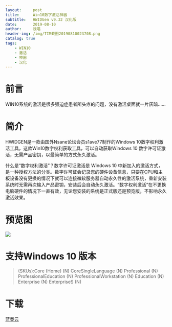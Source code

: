 ```yaml
---
layout:     post
title:      Win10数字激活神器
subtitle:   HWIDGen v9.32 汉化版
date:       2019-08-10
author:     浅唱
header-img: /img/TIM截图20190810023708.png
catalog: true
tags:
    - WIN10
    - 激活
    - 神器
    - 汉化
---
```


# 前言
WIN10系统的激活是很多强迫症患者所头疼的问题，没有激活桌面就一片灰暗……

# 简介
HWIDGEN是一款由国外Nsane论坛会员s1ave77制作的Windows 10数字权利激活工具，这款Win10数字权利获取工具，可以自动获取Windows 10 数字许可证激活，无需产品密钥，以最简单的方式永久激活。 

什么是“数字权利激活”？数字许可证激活是 Windows 10 中新加入的激活方式，是一种授权方法的分类。数字许可证会记录您的硬件设备信息，只要在CPU和主板设备没有更换的情况下就可以连接微软服务器自动永久性的激活系统，重新安装系统时无需再次输入产品密钥，安装后会自动永久激活。“数字权利激活”在不更换电脑硬件的情况下一直有效，无论您安装的系统是正式版还是预览版，不影响永久激活效果。 

# 预览图
![](http://www.zdfans.com/wp-content/uploads/2018/05/HWIDGen_CN.jpg)

# 支持Windows 10 版本
> (SKUs):Core (Home) (N)
>CoreSingleLanguage (N)
>Professional (N)
>ProfessionalEducation (N)
>ProfessionalWorkstation (N)
>Education (N)
>Enterprise (N)
>EnterpriseS (N) 

# 下载
[蓝奏云](https://www.lanzous.com/i13231a)